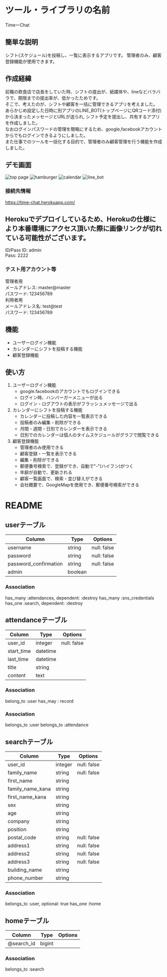 # ツール・ライブラリの名前

TimeーChat

## 簡単な説明

シフト(スケジュール)を投稿し、一覧に表示するアプリです。
管理者のみ、顧客登録機能が使用できます。

## 作成経緯

前職の飲食店で店長をしていた時、シフトの提出が、紙媒体や、lineなどバラバラで、期限までの提出率が、低かったためです。   
そこで、考えたのが、シフトや顧客を一括に管理できるアプリを考えました。   
あらかじめ設定した日時に別アプリのLINE_BOT(トップページにQRコード添付)から決まったメッセージとURLが送られ,
シフト予定を提出し、共有するアプリを作成しました。   
なおログインパスワードの管理を簡略にするため、google,facebookアカウントからでもログインできるようにしました。  
また仕事でのツールを一括化する目的で、管理者のみ顧客管理を行う機能を作成しました。



## デモ画面

![top page](https://user-images.githubusercontent.com/71483628/116502780-6fb95880-a8ef-11eb-8f32-dbb532c9af1a.jpg)
![hamburger](https://user-images.githubusercontent.com/71483628/116502700-354fbb80-a8ef-11eb-9258-fd8a5492c98c.gif)
![calendar](https://user-images.githubusercontent.com/71483628/116502811-8790dc80-a8ef-11eb-9b84-40e2b2f77cf4.png)
![line_bot](https://user-images.githubusercontent.com/71483628/116502694-2ff27100-a8ef-11eb-95d6-338a570d7abe.gif)

### 接続先情報
https://time-chat.herokuapp.com/
## Herokuでデプロイしているため、Herokuの仕様により本番環境にアクセス頂いた際に画像リンクが切れている可能性がございます。
ID/Pass
ID: admin   
Pass: 2222   
 ### テスト用アカウント等
管理者用    
メールアドレス: master@master    
パスワード: 123456789    
利用者用    
メールアドレス名: test@test    
パスワード: 123456789    


## 機能
- ユーザーログイン機能
- カレンダーにシフトを投稿する機能
- 顧客登録機能


## 使い方

1. ユーザーログイン機能
    - google.facebookのアカウントでもログインできる
    - ログイン時、ハンバーガーメニューが出る
    - ログイン・ログアウトの表示がフラッシュメッセージで出る
2. カレンダーにシフトを投稿する機能
    - カレンダーに投稿した内容を一覧表示できる
    - 投稿者のみ編集・削除ができる
    - 月間・週間・日別でカレンダーを表示できる
    - 日別でのカレンダーは個人のタイムスケジュールがグラフで閲覧できる
3. 顧客登録機能
    - 管理者のみ使用できる
    - 顧客登録・一覧を表示できる
    - 編集・削除ができる
    - 郵便番号検索で、登録ができ、自動で"-"(ハイフン)がつく
    - 年齢が自動で、更新される
    - 顧客一覧画面で、検索・並び替えができる
    - 会社概要で、GoogleMapを使用でき、郵便番号検索ができる

# README

## userテーブル
| Column               | Type   | Options     |
| -------------------- | ------ | ----------- |
| username             | string | null: false |
| password             | string | null: false |
| password_confirmation| string | null: false |
| admin                | boolean|             |

### Association
has_many :attendances, dependent: :destroy
has_many :sns_credentials
has_one :search, dependent: :destroy

## attendanceテーブル
| Column               | Type    | Options     |
| -------------------- | ------- | ----------- |
| user_id              | integer | null: false |
| start_time           | datetime|             |
| last_time            | datetime|             |
| title                | string  |             |
| content              | text    |             |

### Association
belong_to :user
has_may : record

### Association
 belongs_to :user
 belongs_to :attendance


## searchテーブル
| Column               | Type   | Options     |
| -------------------- | ------ | ----------- |
| user_id              | integer| null: false |
| family_name          | string | null: false |
| first_name           | string |             |
| family_name_kana     | string |             |
| first_name_kana      | string |             |
| sex                  | string |             |
| age                  | string |             |
| company              | string |             |
| position             | string |             |
| postal_code          | string | null: false |
| address1             | string | null: false |
| address2             | string | null: false |
| address3             | string | null: false |
| building_name        | string |             |
| phone_number         | string |             |

### Association
 belongs_to :user, optional: true
has_one :home


## homeテーブル
| Column               | Type   | Options     |
| -------------------- | ------ | ----------- |
| @search_id           | bigint |             |
### Association
  belongs_to :search

